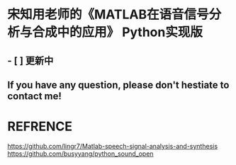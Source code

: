 # 宋知用老师的《MATLAB在语音信号分析与合成中的应用》 Python实现版 

## - [ ] 更新中

## If you have any question, please don't hestiate to contact me!

# REFRENCE
https://github.com/lingr7/Matlab-speech-signal-analysis-and-synthesis  
https://github.com/busyyang/python_sound_open
